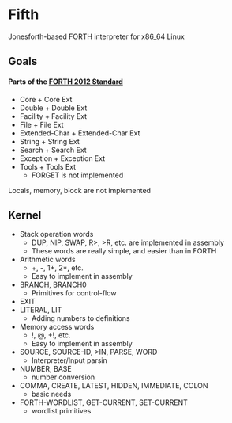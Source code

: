 # Fifth

Jonesforth-based FORTH interpreter for x86_64 Linux


## Goals

#### Parts of the [FORTH 2012 Standard](forth-standard.org/standard/words)

* Core + Core Ext
* Double + Double Ext
* Facility + Facility Ext
* File + File Ext
* Extended-Char + Extended-Char Ext
* String + String Ext
* Search + Search Ext
* Exception + Exception Ext
* Tools + Tools Ext
    - FORGET is not implemented

Locals, memory, block are not implemented


## Kernel

* Stack operation words
    - DUP, NIP, SWAP, R>, >R, etc. are implemented in assembly
    - These words are really simple, and easier than in FORTH
* Arithmetic words
    - +, -, 1+, 2*, etc.
    - Easy to implement in assembly
* BRANCH, BRANCH0
    - Primitives for control-flow
* EXIT
* LITERAL, LIT
    - Adding numbers to definitions
* Memory access words
    - !, @, +!, etc.
    - Easy to implement in assembly
* SOURCE, SOURCE-ID, >IN, PARSE, WORD
    - Interpreter/Input parsin
* NUMBER, BASE
    - number conversion
* COMMA, CREATE, LATEST, HIDDEN, IMMEDIATE, COLON
    - basic needs
* FORTH-WORDLIST, GET-CURRENT, SET-CURRENT
    - wordlist primitives
